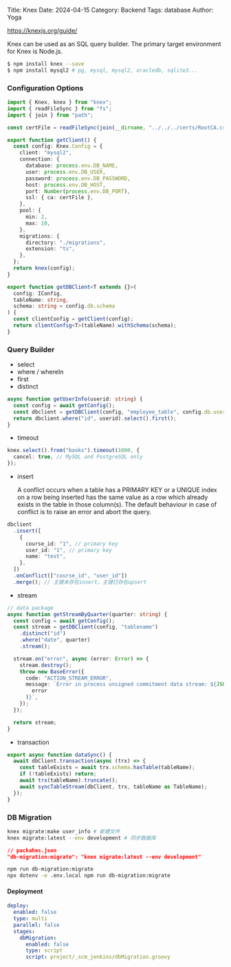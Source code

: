 Title: Knex
Date: 2024-04-15
Category: Backend
Tags: database
Author: Yoga

https://knexjs.org/guide/

Knex can be used as an SQL query builder. The primary target environment for Knex is Node.js.

```bash
$ npm install knex --save
$ npm install mysql2 # pg, mysql, mysql2, oracledb, sqlite3...
```

### Configuration Options

```ts
import { Knex, knex } from "knex";
import { readFileSync } from "fs";
import { join } from "path";

const certFile = readFileSync(join(__dirname, "../../../certs/RootCA.crt.pem"));

export function getClient() {
  const config: Knex.Config = {
    client: "mysql2",
    connection: {
      database: process.env.DB_NAME,
      user: process.env.DB_USER,
      password: process.env.DB_PASSWORD,
      host: process.env.DB_HOST,
      port: Number(process.env.DB_PORT),
      ssl: { ca: certFile },
    },
    pool: {
      min: 2,
      max: 10,
    },
    migrations: {
      directory: "./migrations",
      extension: "ts",
    },
  };
  return knex(config);
}

export function getDBClient<T extends {}>(
  config: IConfig,
  tableName: string,
  schema: string = config.db.schema
) {
  const clientConfig = getClient(config);
  return clientConfig<T>(tableName).withSchema(schema);
}
```

### Query Builder

- select
- where / whereIn
- first
- distinct

```ts
async function getUserInfo(userid: string) {
  const config = await getConfig();
  const dbclient = getDBClient(config, "employee_table", config.db.userSchema);
  return dbclient.where("id", userid).select().first();
}
```

- timeout

```ts
knex.select().from("books").timeout(1000, {
  cancel: true, // MySQL and PostgreSQL only
});
```

- insert

  A conflict occurs when a table has a PRIMARY KEY or a UNIQUE index on a row being inserted has the same value as a row which already exists in the table in those column(s). The default behaviour in case of conflict is to raise an error and abort the query.

```ts
dbclient
  .insert([
    {
      course_id: "1", // primary key
      user_id: "1", // primary key
      name: "test",
    },
  ])
  .onConflict(["course_id", "user_id"])
  .merge(); // 主键未存在insert，主键已存在upsert
```

- stream

```ts
// data package
async function getStreamByQuarter(quarter: string) {
  const config = await getConfig();
  const stream = getDBClient(config, "tablename")
    .distinct("id")
    .where("date", quarter)
    .stream();

  stream.on("error", async (error: Error) => {
    stream.destroy();
    throw new BaseError({
      code: "ACTION_STREAM_ERROR",
      message: `Error in process unsigned commitment data stream: ${JSON.stringify(
        error
      )}`,
    });
  });

  return stream;
}
```

* transaction
```ts
export async function dataSync() {
  await dbClient.transaction(async (trx) => {
    const tableExists = await trx.schema.hasTable(tableName);
    if (!tableExists) return;
    await trx(tableName).truncate();
    await syncTableStream(dbClient, trx, tableName as TableName);
  });
}
```

### DB Migration

```bash
knex migrate:make user_info # 新建文件
knex migrate:latest --env development # 同步数据库
```

```json
// packahes.json
"db-migration:migrate": "knex migrate:latest --env development"
```

```bash
npm run db-migration:migrate
npx dotenv -e .env.local npm run db-migration:migrate
```

#### Deployment
```yaml
deploy:
  enabled: false
  type: multi
  parallel: false
  stages:
    dbMigration:
      enabled: false
      type: script
      script: project/_scm_jenkins/dbMigration.groovy
```
